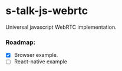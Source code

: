 # s-talk-js-webrtc

Universal javascript WebRTC implementation.

### Roadmap: 
- [x] Browser example.
- [ ] React-native example

